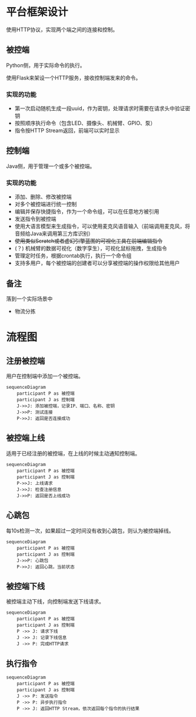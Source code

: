 # 平台框架设计

使用HTTP协议，实现两个端之间的连接和控制。

## 被控端

Python侧，用于实际命令的执行。

使用Flask来架设一个HTTP服务，接收控制端发来的命令。

### 实现的功能

- 第一次启动随机生成一段uuid，作为密钥，处理请求时需要在请求头中验证密钥
- 按照顺序执行命令（包含LED、摄像头、机械臂、GPIO、泵）
- 指令按HTTP Stream返回，前端可以实时显示

## 控制端

Java侧，用于管理一个或多个被控端。

### 实现的功能

- 添加、删除、修改被控端
- 对多个被控端进行统一控制
- 编辑并保存快捷指令，作为一个命令组，可以在任意地方被引用
- 发送指令到被控端
- 使用大语言模型来生成指令，可以使用麦克风语音输入（前端调用麦克风，将音频给Java来调用第三方库识别）
- ~~使用类似Scratch或者虚幻引擎蓝图的可视化工具在前端编辑指令~~
- (？) 机械臂的数据可视化（数字孪生），可视化鼠标拖拽，生成指令
- 管理定时任务，根据crontab执行，执行一个命令组
- 支持多用户，每个被控端的创建者可以分享被控端的操作权限给其他用户


## 备注

落到一个实际场景中

- 物流分拣

# 流程图

## 注册被控端

用户在控制端中添加一个被控端。

```mermaid
sequenceDiagram
    participant P as 被控端
    participant J as 控制端
    J->>J: 添加被控端，记录IP、端口、名称、密钥
    J->>P: 测试连接
    P->>J: 返回是否连接成功
```

## 被控端上线

适用于已经注册的被控端，在上线的时候主动通知控制端。

```mermaid
sequenceDiagram
    participant P as 被控端
    participant J as 控制端
    P->>J: 上线请求
    J->>J: 检查注册信息
    J->>P: 返回是否上线成功
```

## 心跳包

每10s检测一次，如果超过一定时间没有收到心跳包，则认为被控端掉线。

```mermaid
sequenceDiagram
    participant P as 被控端
    participant J as 控制端
    J->>P: 心跳包
    P->>J: 返回心跳，当前状态
```

## 被控端下线

被控端主动下线，向控制端发送下线请求。

```mermaid
sequenceDiagram
    participant P as 被控端
    participant J as 控制端
    P ->> J: 请求下线
    J ->> J: 记录下线信息
    J ->> P: 完成HTTP请求
```

## 执行指令

```mermaid
sequenceDiagram
    participant P as 被控端
    participant J as 控制端
    J ->> P: 发送指令
    P ->> P: 异步执行指令
    P ->> J: 返回HTTP Stream，依次返回每个指令的执行结果
```
